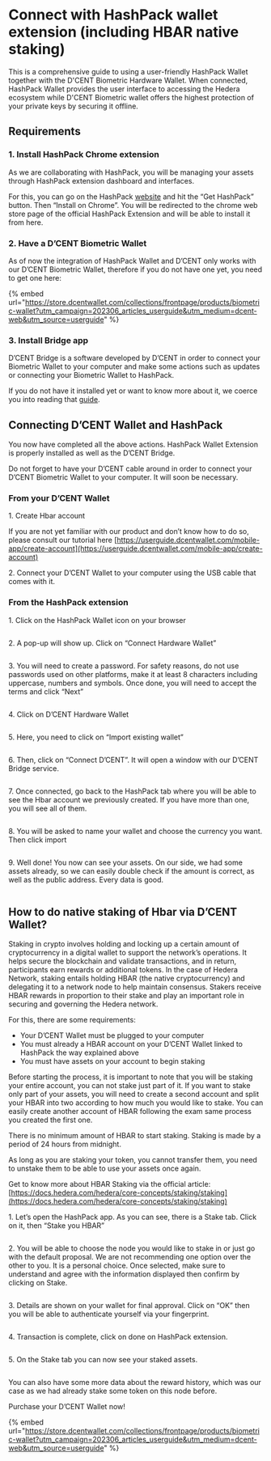 # Connect with HashPack wallet extension (including HBAR native staking)

This is a comprehensive guide to using a user-friendly HashPack Wallet together with the D'CENT Biometric Hardware Wallet. When connected, HashPack Wallet provides the user interface to accessing the Hedera ecosystem while D'CENT Biometric wallet offers the highest protection of your private keys by securing it offline.

## Requirements

### **1. Install HashPack Chrome extension**

As we are collaborating with HashPack, you will be managing your assets through HashPack extension dashboard and interfaces.

For this, you can go on the HashPack [website](https://www.hashpack.app) and hit the “Get HashPack” button. Then “Install on Chrome”. You will be redirected to the chrome web store page of the official HashPack Extension and will be able to install it from here.

### **2. Have a D’CENT Biometric Wallet**

As of now the integration of HashPack Wallet and D’CENT only works with our D’CENT Biometric Wallet, therefore if you do not have one yet, you need to get one here:

{% embed url="https://store.dcentwallet.com/collections/frontpage/products/biometric-wallet?utm_campaign=202306_articles_userguide&utm_medium=dcent-web&utm_source=userguide" %}

### **3. Install Bridge app**

D’CENT Bridge is a software developed by D’CENT in order to connect your Biometric Wallet to your computer and make some actions such as updates or connecting your Biometric Wallet to HashPack.

If you do not have it installed yet or want to know more about it, we coerce you into reading that [guide](https://userguide.dcentwallet.com/biometric-wallet/firmware-update-from-computer).

## Connecting D’CENT Wallet and HashPack

You now have completed all the above actions. HashPack Wallet Extension is properly installed as well as the D’CENT Bridge.

Do not forget to have your D’CENT cable around in order to connect your D’CENT Biometric Wallet to your computer. It will soon be necessary.

### **From your D’CENT Wallet**

1\. Create Hbar account

If you are not yet familiar with our product and don’t know how to do so, please consult our tutorial here [https://userguide.dcentwallet.com/mobile-app/create-account](https://userguide.dcentwallet.com/mobile-app/create-account)

2\. Connect your D’CENT Wallet to your computer using the USB cable that comes with it.

### **From the HashPack extension**

1\. Click on the HashPack Wallet icon on your browser

<div align="left">

<figure><img src="https://cdn-images-1.medium.com/max/800/0*tsJM8PAXsNtFFOPH" alt=""><figcaption></figcaption></figure>

</div>

2\. A pop-up will show up. Click on “Connect Hardware Wallet”

<figure><img src="https://cdn-images-1.medium.com/max/800/0*E9rezfeFm0ov825u" alt=""><figcaption></figcaption></figure>

3\. You will need to create a password. For safety reasons, do not use passwords used on other platforms, make it at least 8 characters including uppercase, numbers and symbols. Once done, you will need to accept the terms and click “Next”

<figure><img src="https://cdn-images-1.medium.com/max/800/0*qG16dZipEiC3xj7b" alt=""><figcaption></figcaption></figure>

4\. Click on D’CENT Hardware Wallet

<figure><img src="https://cdn-images-1.medium.com/max/800/0*PjVZdbTiWCvDXNdp" alt=""><figcaption></figcaption></figure>

5\. Here, you need to click on “Import existing wallet”

<figure><img src="https://cdn-images-1.medium.com/max/800/0*lppWB7xb3HzIIKML" alt=""><figcaption></figcaption></figure>

6\. Then, click on “Connect D’CENT”. It will open a window with our D’CENT Bridge service.

<figure><img src="https://cdn-images-1.medium.com/max/800/0*O12GRuNEpQNVzqUN" alt=""><figcaption></figcaption></figure>

7\. Once connected, go back to the HashPack tab where you will be able to see the Hbar account we previously created. If you have more than one, you will see all of them.

<figure><img src="https://cdn-images-1.medium.com/max/800/0*SPA5TB692Q2L9dR1" alt=""><figcaption></figcaption></figure>

8\. You will be asked to name your wallet and choose the currency you want. Then click import

<figure><img src="https://cdn-images-1.medium.com/max/800/0*-k5eK1XD6RuSD8l7" alt=""><figcaption></figcaption></figure>

9\. Well done! You now can see your assets. On our side, we had some assets already, so we can easily double check if the amount is correct, as well as the public address. Every data is good.

<figure><img src="https://cdn-images-1.medium.com/max/800/0*eTakIUXVm0EgygNf" alt=""><figcaption></figcaption></figure>

## How to do native staking of Hbar via D’CENT Wallet?

Staking in crypto involves holding and locking up a certain amount of cryptocurrency in a digital wallet to support the network’s operations. It helps secure the blockchain and validate transactions, and in return, participants earn rewards or additional tokens. In the case of Hedera Network, staking entails holding HBAR (the native cryptocurrency) and delegating it to a network node to help maintain consensus. Stakers receive HBAR rewards in proportion to their stake and play an important role in securing and governing the Hedera network.

For this, there are some requirements:

* Your D’CENT Wallet must be plugged to your computer
* You must already a HBAR account on your D’CENT Wallet linked to HashPack the way explained above
* You must have assets on your account to begin staking

Before starting the process, it is important to note that you will be staking your entire account, you can not stake just part of it. If you want to stake only part of your assets, you will need to create a second account and split your HBAR into two according to how much you would like to stake. You can easily create another account of HBAR following the exam same process you created the first one.

There is no minimum amount of HBAR to start staking. Staking is made by a period of 24 hours from midnight.

As long as you are staking your token, you cannot transfer them, you need to unstake them to be able to use your assets once again.

Get to know more about HBAR Staking via the official article: [https://docs.hedera.com/hedera/core-concepts/staking/staking](https://docs.hedera.com/hedera/core-concepts/staking/staking)

1\. Let’s open the HashPack app. As you can see, there is a Stake tab. Click on it, then “Stake you HBAR”

<figure><img src="https://cdn-images-1.medium.com/max/800/0*vHyB_W-4q2jUUGiI" alt=""><figcaption></figcaption></figure>

2\. You will be able to choose the node you would like to stake in or just go with the default proposal. We are not recommending one option over the other to you. It is a personal choice. Once selected, make sure to understand and agree with the information displayed then confirm by clicking on Stake.

<figure><img src="https://cdn-images-1.medium.com/max/800/0*qy-fXLWnNzwqdnO6" alt=""><figcaption></figcaption></figure>

3\. Details are shown on your wallet for final approval. Click on “OK” then you will be able to authenticate yourself via your fingerprint.

<figure><img src="https://cdn-images-1.medium.com/max/800/0*QLHbC7my_J4iaazh" alt=""><figcaption></figcaption></figure>

4\. Transaction is complete, click on done on HashPack extension.

<div align="left">

<figure><img src="https://cdn-images-1.medium.com/max/800/0*lE7mA-LVxXjCSqmX" alt=""><figcaption></figcaption></figure>

</div>

5\. On the Stake tab you can now see your staked assets.

<div align="left">

<figure><img src="https://cdn-images-1.medium.com/max/800/0*8gGGj5-ITBevtXRa" alt=""><figcaption></figcaption></figure>

</div>

You can also have some more data about the reward history, which was our case as we had already stake some token on this node before.

Purchase your D’CENT Wallet now!

{% embed url="https://store.dcentwallet.com/collections/frontpage/products/biometric-wallet?utm_campaign=202306_articles_userguide&utm_medium=dcent-web&utm_source=userguide" %}
